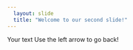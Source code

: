 ```yaml
---
  layout: slide
  title: "Welcome to our second slide!"
---
```

  Your text
  Use the left arrow to go back!
